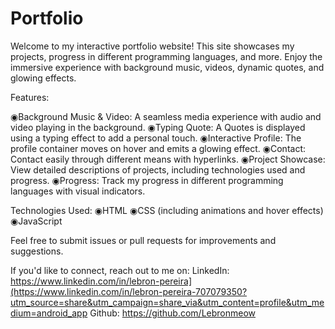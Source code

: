 # Portfolio
Welcome to my interactive portfolio website! This site showcases my projects, progress in different programming languages, and more. Enjoy the immersive experience with background music, videos, dynamic quotes, and glowing effects.

Features:

◉Background Music & Video: A seamless media experience with audio and video playing in the background.
◉Typing Quote: A Quotes is displayed using a typing effect to add a personal touch.
◉Interactive Profile: The profile container moves on hover and emits a glowing effect.
◉Contact: Contact easily through different means with hyperlinks.
◉Project Showcase: View detailed descriptions of projects, including technologies used and progress.
◉Progress: Track my progress in different programming languages with visual indicators.

Technologies Used:
◉HTML
◉CSS (including animations and hover effects)
◉JavaScript



Feel free to submit issues or pull requests for improvements and suggestions.

If you'd like to connect, reach out to me on:
LinkedIn: https://www.linkedin.com/in/lebron-pereira](https://www.linkedin.com/in/lebron-pereira-707079350?utm_source=share&utm_campaign=share_via&utm_content=profile&utm_medium=android_app
Github: https://github.com/Lebronmeow
